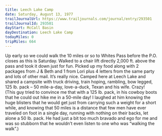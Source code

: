 ```yaml
---
title: Leech Lake Camp
date: Saturday, August 13, 1977
trailJournalUrl: https://www.trailjournals.com/journal/entry/293501
trailJournalId: 293501
dayStart: McCall Basin
dayDestination: Leech Lake Camp
todayMiles: 0
tripMiles: 664
---
```

Up early so we could walk the 10 miles or so to Whites Pass before the P.O. closes as this is Saturday. Walked to a chair lift directly 2,000 ft. above the pass and took it down just for fun. Picked up my food along with 2 packages from J & Beth and 1 from Lori plus 4 letters from the same party and lots of other mail. It’s really nice. Camped here at Leech Lake and shared a campsite with truck driving, train hoping, rambling, bow legged, 125 lb. pack – 50 mile-a-day, love-a-duck, Texan and his wife. Crazy!    (This guy tried to convince me that with a 125 lb. pack, in his cowboy boots that he could out hike me in a 50-mile day! I laughed at him knowing the huge blisters that he would get just from carrying such a weight for a short while, and knowing that 50 miles is a distance that few men have ever traveled on foot in a single day, running with nothing on their backs, let alone a 50 lb. pack. He had just a bit too much bravado and ego for me and was so stubborn that he wouldn’t even listen to one who was “walking the walk”.)
